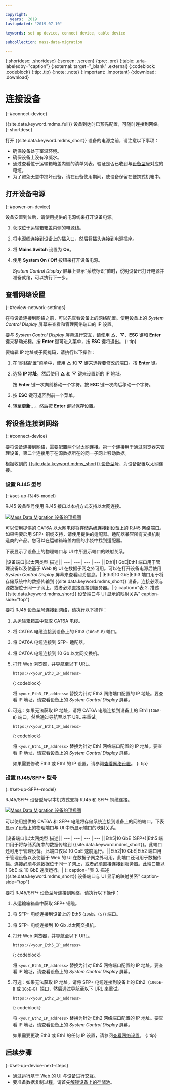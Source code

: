 ```yaml
---

copyright:
  years:  2019
lastupdated: "2019-07-10"

keywords: set up device, connect device, cable device

subcollection: mass-data-migration

---
```


{:shortdesc: .shortdesc}
{:screen: .screen}
{:pre: .pre}
{:table: .aria-labeledby="caption"}
{:external: target="_blank" .external}
{:codeblock: .codeblock}
{:tip: .tip}
{:note: .note}
{:important: .important}
{:download: .download}

# 连接设备
{: #connect-device}

{{site.data.keyword.mdms_full}} 设备到达时已预先配置，可随时连接到网络。
{: shortdesc}

打开 {{site.data.keyword.mdms_short}} 设备的电源之前，请注意以下事项：

- 确保设备处于室温环境。
- 确保设备上没有冷凝水。
- 通过查看位于运输箱箱盖内侧的清单列表，验证是否已收到与[设备型号](/docs/infrastructure/mass-data-migration?topic=mass-data-migration-device-overview)对应的电缆。
- 为了避免无意中损坏设备，请在设备使用期间，使设备保留在便携式机箱中。

## 打开设备电源
{: #power-on-device}

设备安置到位后，请使用提供的电源线来打开设备电源。

1. 获取位于运输箱箱盖内侧的电源线。
2. 将电源线连接到设备上的插入口，然后将插头连接到电源插座。
3. 将 **Mains Switch** 设置为 **On**。
4. 使用 **System On / Off** 按钮来打开设备电源。

   _System Control Display_ 屏幕上显示“系统标识”值时，说明设备已打开电源并准备就绪，可以执行下一步。

## 查看网络设置
{: #review-network-settings}

在将设备连接到网络之前，可以先查看设备上的网络配置。使用设备上的 _System Control Display_ 屏幕来查看和管理网络端口的 IP 设置。 

要与 _System Control Display_ 屏幕进行交互，请使用 **△**、**▽**、**ESC** 键和 **Enter** 键来移动光标。按 **Enter** 键可进入菜单，按 **ESC** 键将退出。
{: tip}

要编辑 IP 地址或子网掩码，请执行以下操作：

1. 在“网络配置”菜单中，使用 **△** 和 **▽** 键来选择要修改的端口。按 **Enter** 键。
2. 选择 **IP 地址**，然后使用 **△** 和 **▽** 键来设置新的 IP 地址。

   按 **Enter** 键一次向前移动一个字符。按 **ESC** 键一次向后移动一个字符。
3. 按 **ESC** 键可返回到前一个菜单。
4. 转至**更新...**，然后按 **Enter** 键以保存设置。

## 将设备连接到网络
{: #connect-device}

要将设备连接到网络，需要配置两个以太网连接。第一个连接用于通过浏览器来管理设备，第二个连接用于在源数据所在的同一子网上移动数据。

根据收到的 [{{site.data.keyword.mdms_short}} 设备型号](/docs/infrastructure/mass-data-migration?topic=mass-data-migration-device-overview#mass-data-migration-device-models)，为设备配置以太网连接。 

### 设置 RJ45 型号
{: #set-up-RJ45-model}

RJ45 设备型号使用 RJ45 接口以本机方式支持以太网连接。

<a href="https://{DomainName}/docs/api/content/mass-data-migration/images/mdms-device-rj45.svg">
  <img src="images/mdms-device-rj45.svg" alt="Mass Data Migration 设备的顶视图">
</a>

可以使用提供的 CAT6A 以太网电缆将存储系统连接到设备上的 RJ45 网络端口。如果需要启用 SFP+ 铜缆支持，请使用提供的适配器。适配器兼容所有交换机制造商的产品。您可以在运输箱箱盖内侧的小袋中找到适配器。

下表显示了设备上的物理端口与 UI 中所显示端口的映射关系。

|设备端口|以太网类型|描述|
| --- | --- | --- | --- |
|Eth1|1 GbE|Eth1 端口用于管理设备以及使基于 Web 的 UI 在数据子网之外可用。可以在打开设备电源后使用 _System Control Display_ 屏幕来查看网关信息。|
|Eth3|10 GbE|Eth3 端口用于将存储系统中的数据传输到 {{site.data.keyword.mdms_short}} 设备。连接必须与源数据位于同一子网上，或者必须直接连接到服务器。|
{: caption="表 2. 描述 {{site.data.keyword.mdms_short}} 设备端口与 UI 显示的映射关系" caption-side="top"}

要将 RJ45 设备型号连接到网络，请执行以下操作：

1. 从运输箱箱盖中获取 CAT6A 电缆。
2. 将 CAT6A 电缆连接到设备上的 Eth3 (`10GbE-B`) 端口。
3. 将 CAT6A 电缆连接到 SFP+ 适配器。
4. 将 CAT6A 电缆连接到 10 Gb 以太网交换机。
5. 打开 Web 浏览器，并导航至以下 URL。

   ```
   https://<your_Eth3_IP_address>
   ```
   {: codeblock}

   将 `<your_Eth3_IP_address>` 替换为针对 Eth3 网络端口配置的 IP 地址。要查看 IP 地址，请查看设备上的 _System Control Display_ 屏幕。
6. 可选：如果无法获取 IP 地址，请将 CAT6A 电缆连接到设备上的 Eth1 (`1GbE-B`) 端口，然后通过导航至以下 URL 来重试。
   
   ```
   https://<your_Eth1_IP_address>
   ```
   {: codeblock}

   将 `<your_Eth1_IP_address>` 替换为针对 Eth1 网络端口配置的 IP 地址。要查看 IP 地址，请查看设备上的 _System Control Display_ 屏幕。

   如果需要修改 Eth3 或 Eth1 的 IP 设置，请参阅[查看网络设置](#review-network-settings)。
   {: tip}

### 设置 RJ45/SFP+ 型号
{: #set-up-SFP+-model}

RJ45/SFP+ 设备型号以本机方式支持 RJ45 和 SFP+ 铜缆连接。 

<a href="https://{DomainName}/docs/api/content/mass-data-migration/images/mdms-device-sfp.svg">
  <img src="images/mdms-device-sfp.svg" alt="Mass Data Migration 设备的顶视图">
</a>

可以使用提供的 CAT6A 和 SFP+ 电缆将存储系统连接到设备上的网络端口。下表显示了设备上的物理端口与 UI 中所显示端口的映射关系。

|设备端口|以太网类型|描述|
| --- | --- | --- | --- |
|Eth5|10 GbE (SFP+)|Eth5 端口用于将存储系统中的数据传输到 {{site.data.keyword.mdms_short}}。此端口还可用于管理设备。此端口仅以 10 GbE 速度运行。|
|Eth2|10 GbE|Eth2 端口用于管理设备以及使基于 Web 的 UI 在数据子网之外可用。此端口还可用于数据传输。连接必须与源数据位于同一子网上，或者必须直接连接到服务器。此端口能以 1 GbE 或 10 GbE 速度运行。|
{: caption="表 3. 描述 {{site.data.keyword.mdms_short}} 设备端口与 UI 显示的映射关系" caption-side="top"}

要将 RJ45/SFP+ 设备型号连接到网络，请执行以下操作：

1. 从运输箱箱盖中获取 SFP+ 铜缆。
2. 将 SFP+ 电缆连接到设备上的 Eth5 (`10GbE (5)`) 端口。
3. 将 SFP+ 电缆连接到 10 Gb 以太网交换机。
4. 打开 Web 浏览器，并导航至以下 URL。

   ```
   https://<your_Eth5_IP_address>
   ```
   {: codeblock}

   将 `<your_Eth5_IP_address>` 替换为针对 Eth5 网络端口配置的 IP 地址。要查看 IP 地址，请查看设备上的 _System Control Display_ 屏幕。
5. 可选：如果无法获取 IP 地址，请将 SFP+ 电缆连接到设备上的 Eth2（`10GbE-B` 或 `1GbE-B`）端口，然后通过导航至以下 URL 来重试。
   
   ```
   https://<your_Eth2_IP_address>
   ```
   {: codeblock}

   将 `<your_Eth2_IP_address>` 替换为针对 Eth2 网络端口配置的 IP 地址。要查看 IP 地址，请查看设备上的 _System Control Display_ 屏幕。

   如果需要更改 Eth3 或 Eth1 的任何 IP 设置，请参阅[查看网络设置](/docs/infrastructure/mass-data-migration?topic=mass-data-migration-connect-device#review-network-settings)。
   {: tip}

## 后续步骤
{: #set-up-device-next-steps}

- 通过[运行基于 Web 的 UI](/docs/infrastructure/mass-data-migration?topic=mass-data-migration-access-ui) 与设备进行交互。
- 要准备数据复制过程，请首先[解锁设备上的存储池](/docs/infrastructure/mass-data-migration?topic=mass-data-migration-unlock-storage-pool)。
